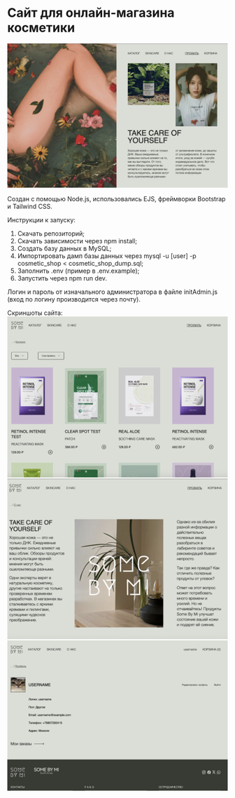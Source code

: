 # Сайт для онлайн-магазина косметики


![image info](./readme/screen1.png)


Создан с помощью Node.js, использовались EJS, фреймворки Bootstrap и Tailwind CSS.


Инструкции к запуску:
1. Скачать репозиторий;
2. Скачать зависимости через npm install;
3. Создать базу данных в MySQL;
4. Импортировать дамп базы данных через mysql -u [user] -p cosmetic_shop < cosmetic_shop_dump.sql;
5. Заполнить .env (пример в .env.example);
6. Запустить через npm run dev.

Логин и пароль от изначального администратора в файле initAdmin.js (вход по логину производится через почту).


Скриншоты сайта:
![image info](./readme/screen2.png)
![image info](./readme/screen3.png)
![image info](./readme/screen4.png)
